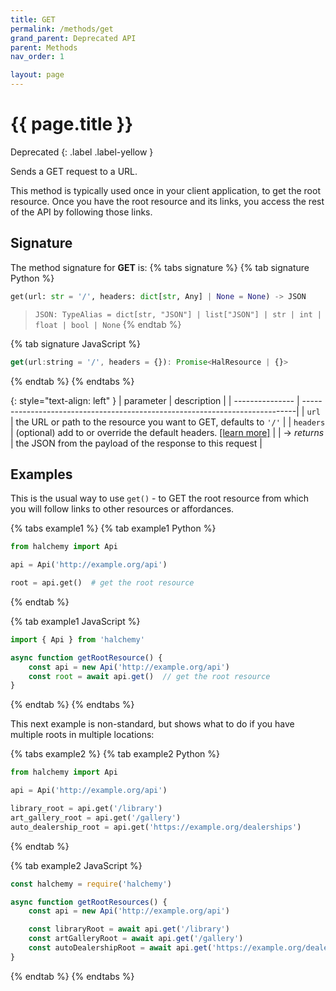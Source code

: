 ```yaml
---
title: GET
permalink: /methods/get
grand_parent: Deprecated API
parent: Methods
nav_order: 1

layout: page
---
```


# {{ page.title }}
Deprecated
{: .label .label-yellow }

Sends a GET request to a URL.

This method is typically used once in your client application, to get the root resource.  Once you have the root resource and its links, you access the rest of the API by following those links.

## Signature
The method signature for **GET** is:
{% tabs signature %}
{% tab signature Python %}
```python
get(url: str = '/', headers: dict[str, Any] | None = None) -> JSON
```
> `JSON: TypeAlias = dict[str, "JSON"] | list["JSON"] | str | int | float | bool | None`
{% endtab %}

{% tab signature JavaScript %}
```javascript
get(url:string = '/', headers = {}): Promise<HalResource | {}>
```
{% endtab %}
{% endtabs %}

{: style="text-align: left" } 
| parameter       | description                                                                 |
| --------------- | ----------------------------------------------------------------------------|
| `url`           | the URL or path to the resource you want to GET, defaults to `'/'`          |
| `headers`       | (optional) add to or override the default headers. [[learn more]](/headers) |
| -> *returns*    | the JSON from the payload of the response to this request                   |

## Examples
This is the usual way to use `get()` - to GET the root resource from which you will follow links to other resources or affordances.

{% tabs example1 %}
{% tab example1 Python %}
```python
from halchemy import Api

api = Api('http://example.org/api')

root = api.get()  # get the root resource
```
{% endtab %}

{% tab example1 JavaScript %}
```javascript
import { Api } from 'halchemy'

async function getRootResource() {
    const api = new Api('http://example.org/api')
    const root = await api.get()  // get the root resource
}
```
{% endtab %}
{% endtabs %}


This next example is non-standard, but shows what to do if you have multiple roots in multiple locations:

{% tabs example2 %}
{% tab example2 Python %}
```python
from halchemy import Api

api = Api('http://example.org/api')

library_root = api.get('/library')
art_gallery_root = api.get('/gallery')
auto_dealership_root = api.get('https://example.org/dealerships')
```
{% endtab %}

{% tab example2 JavaScript %}
```javascript
const halchemy = require('halchemy')

async function getRootResources() {
    const api = new Api('http://example.org/api')

    const libraryRoot = await api.get('/library')
    const artGalleryRoot = await api.get('/gallery')
    const autoDealershipRoot = await api.get('https://example.org/dealerships')
}
```
{% endtab %}
{% endtabs %}
